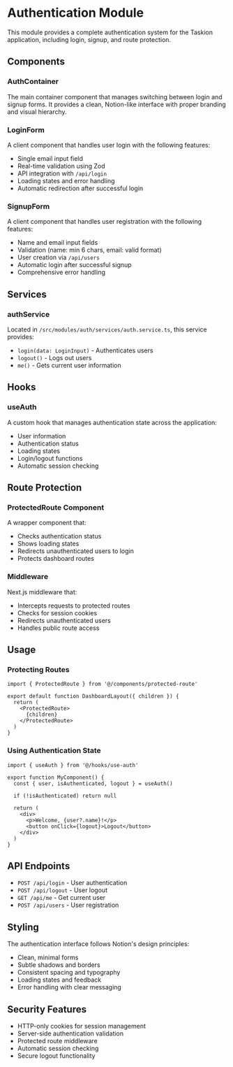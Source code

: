 # Authentication Module

This module provides a complete authentication system for the Taskion application, including login, signup, and route protection.

## Components

### AuthContainer
The main container component that manages switching between login and signup forms. It provides a clean, Notion-like interface with proper branding and visual hierarchy.

### LoginForm
A client component that handles user login with the following features:
- Single email input field
- Real-time validation using Zod
- API integration with `/api/login`
- Loading states and error handling
- Automatic redirection after successful login

### SignupForm
A client component that handles user registration with the following features:
- Name and email input fields
- Validation (name: min 6 chars, email: valid format)
- User creation via `/api/users`
- Automatic login after successful signup
- Comprehensive error handling

## Services

### authService
Located in `/src/modules/auth/services/auth.service.ts`, this service provides:
- `login(data: LoginInput)` - Authenticates users
- `logout()` - Logs out users
- `me()` - Gets current user information

## Hooks

### useAuth
A custom hook that manages authentication state across the application:
- User information
- Authentication status
- Loading states
- Login/logout functions
- Automatic session checking

## Route Protection

### ProtectedRoute Component
A wrapper component that:
- Checks authentication status
- Shows loading states
- Redirects unauthenticated users to login
- Protects dashboard routes

### Middleware
Next.js middleware that:
- Intercepts requests to protected routes
- Checks for session cookies
- Redirects unauthenticated users
- Handles public route access

## Usage

### Protecting Routes
```tsx
import { ProtectedRoute } from '@/components/protected-route'

export default function DashboardLayout({ children }) {
  return (
    <ProtectedRoute>
      {children}
    </ProtectedRoute>
  )
}
```

### Using Authentication State
```tsx
import { useAuth } from '@/hooks/use-auth'

export function MyComponent() {
  const { user, isAuthenticated, logout } = useAuth()
  
  if (!isAuthenticated) return null
  
  return (
    <div>
      <p>Welcome, {user?.name}!</p>
      <button onClick={logout}>Logout</button>
    </div>
  )
}
```

## API Endpoints

- `POST /api/login` - User authentication
- `POST /api/logout` - User logout
- `GET /api/me` - Get current user
- `POST /api/users` - User registration

## Styling

The authentication interface follows Notion's design principles:
- Clean, minimal forms
- Subtle shadows and borders
- Consistent spacing and typography
- Loading states and feedback
- Error handling with clear messaging

## Security Features

- HTTP-only cookies for session management
- Server-side authentication validation
- Protected route middleware
- Automatic session checking
- Secure logout functionality

